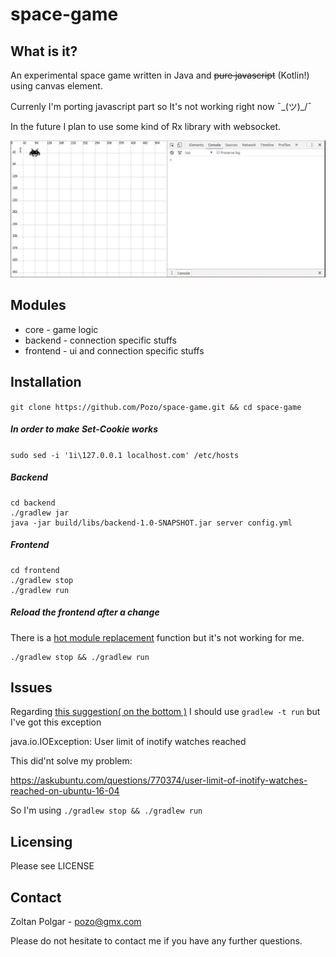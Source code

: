 # space-game
## What is it?

An experimental space game written in Java and ~~pure javascript~~ (Kotlin!) using canvas element.

Currenly I'm porting javascript part so It's not working right now  ¯\_(ツ)_/¯

In the future I plan to use some kind of Rx library with websocket.

![space-game](https://github.com/Pozo/space-game/blob/master/demo.gif "space-game")
## Modules

 - core - game logic
 - backend - connection specific stuffs
 - frontend - ui and connection specific stuffs

## Installation
  
`git clone https://github.com/Pozo/space-game.git && cd space-game`

##### In order to make Set-Cookie works  
  
  `sudo sed -i '1i\127.0.0.1 localhost.com' /etc/hosts`
  
##### Backend

    cd backend
    ./gradlew jar
    java -jar build/libs/backend-1.0-SNAPSHOT.jar server config.yml

##### Frontend

    cd frontend
    ./gradlew stop
    ./gradlew run
    
##### Reload the frontend after a change 
There is a [hot module replacement](https://webpack.js.org/concepts/hot-module-replacement/) function but it's not working for me.

    ./gradlew stop && ./gradlew run

## Issues

Regarding [this suggestion( on the bottom )](https://github.com/Kotlin/kotlin-frontend-plugin) I should use `gradlew -t run` but I've got this exception

java.io.IOException: User limit of inotify watches reached

This did'nt solve my problem:

https://askubuntu.com/questions/770374/user-limit-of-inotify-watches-reached-on-ubuntu-16-04

So I'm using `./gradlew stop && ./gradlew run`

## Licensing

Please see LICENSE

## Contact

  Zoltan Polgar - pozo@gmx.com

  Please do not hesitate to contact me if you have any further questions.
